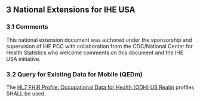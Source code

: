 
## 3 National Extensions for IHE USA

### 3.1 Comments

This national extension document was authored under the sponsorship and
supervision of IHE PCC with collaboration from the CDC/National Center
for Health Statistics who welcome comments on this document and the IHE
USA initiative.

### 3.2 Query for Existing Data for Mobile (QEDm)

The [HL7 FHIR Profile: Occupational Data for Health (ODH) US Realm]({{site.data.fhir.hl7fhirusodh}}) profiles SHALL be used.

